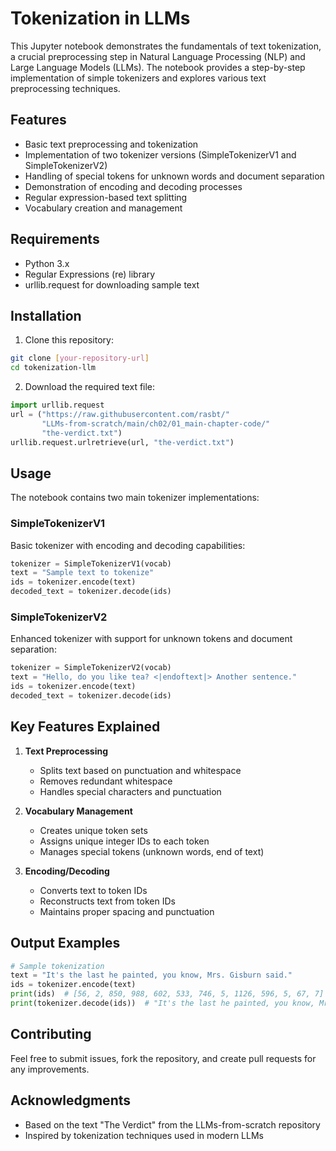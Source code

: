 # Tokenization in LLMs

This Jupyter notebook demonstrates the fundamentals of text tokenization, a crucial preprocessing step in Natural Language Processing (NLP) and Large Language Models (LLMs). The notebook provides a step-by-step implementation of simple tokenizers and explores various text preprocessing techniques.

## Features

- Basic text preprocessing and tokenization
- Implementation of two tokenizer versions (SimpleTokenizerV1 and SimpleTokenizerV2)
- Handling of special tokens for unknown words and document separation
- Demonstration of encoding and decoding processes
- Regular expression-based text splitting
- Vocabulary creation and management

## Requirements

- Python 3.x
- Regular Expressions (re) library
- urllib.request for downloading sample text

## Installation

1. Clone this repository:
```bash
git clone [your-repository-url]
cd tokenization-llm
```

2. Download the required text file:
```python
import urllib.request
url = ("https://raw.githubusercontent.com/rasbt/"
       "LLMs-from-scratch/main/ch02/01_main-chapter-code/"
       "the-verdict.txt")
urllib.request.urlretrieve(url, "the-verdict.txt")
```

## Usage

The notebook contains two main tokenizer implementations:

### SimpleTokenizerV1
Basic tokenizer with encoding and decoding capabilities:

```python
tokenizer = SimpleTokenizerV1(vocab)
text = "Sample text to tokenize"
ids = tokenizer.encode(text)
decoded_text = tokenizer.decode(ids)
```

### SimpleTokenizerV2
Enhanced tokenizer with support for unknown tokens and document separation:

```python
tokenizer = SimpleTokenizerV2(vocab)
text = "Hello, do you like tea? <|endoftext|> Another sentence."
ids = tokenizer.encode(text)
decoded_text = tokenizer.decode(ids)
```

## Key Features Explained

1. **Text Preprocessing**
   - Splits text based on punctuation and whitespace
   - Removes redundant whitespace
   - Handles special characters and punctuation

2. **Vocabulary Management**
   - Creates unique token sets
   - Assigns unique integer IDs to each token
   - Manages special tokens (unknown words, end of text)

3. **Encoding/Decoding**
   - Converts text to token IDs
   - Reconstructs text from token IDs
   - Maintains proper spacing and punctuation

## Output Examples

```python
# Sample tokenization
text = "It's the last he painted, you know, Mrs. Gisburn said."
ids = tokenizer.encode(text)
print(ids)  # [56, 2, 850, 988, 602, 533, 746, 5, 1126, 596, 5, 67, 7]
print(tokenizer.decode(ids))  # "It's the last he painted, you know, Mrs. Gisburn said."
```

## Contributing

Feel free to submit issues, fork the repository, and create pull requests for any improvements.


## Acknowledgments

- Based on the text "The Verdict" from the LLMs-from-scratch repository
- Inspired by tokenization techniques used in modern LLMs
